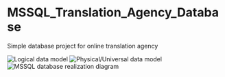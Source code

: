 # MSSQL_Translation_Agency_Database
Simple database project for online translation agency

![Logical data model](https://imgur.com/s5JFhUI)
![Physical/Universal data model](https://imgur.com/EdvaZ62)
![MSSQL database realization diagram](https://imgur.com/K6w2Xuy)
